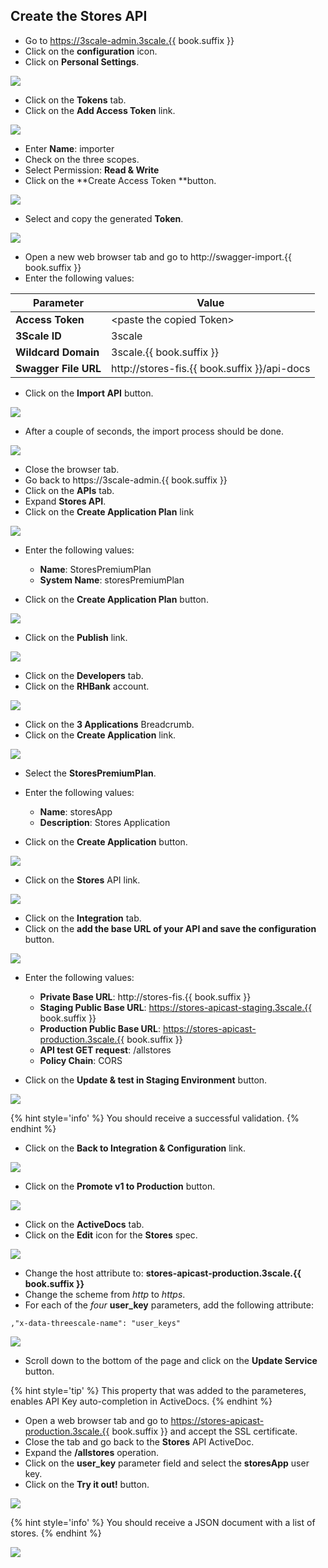 ## Create the Stores API

* Go to https://3scale-admin.3scale.{{ book.suffix }}
* Click on the **configuration** icon.
* Click on **Personal Settings**.

![](../images/image50.png)

* Click on the **Tokens** tab.
* Click on the **Add Access Token** link.

![](../images/image62.png)

* Enter **Name**: importer
* Check on the three scopes.
* Select Permission: **Read &amp; Write**
* Click on the **Create Access Token **button.

![](../assets/Selection_362.png)

* Select and copy the generated **Token**.

![](../assets/Selection_363.png)

* Open a new web browser tab and go to http://swagger-import.{{ book.suffix }}
* Enter the following values:

| Parameter | Value |
| --- | --- |
| **Access Token** | &lt;paste the copied Token&gt; |
| **3Scale ID** | 3scale |
| **Wildcard Domain** | 3scale.{{ book.suffix }} |
| **Swagger File URL** | http://stores-fis.{{ book.suffix }}/api-docs|

* Click on the **Import API** button.

![](../assets/Selection_364.png)

* After a couple of seconds, the import process should be done.

![](../images/image86.png)

* Close the browser tab.
* Go back to  https://3scale-admin.{{ book.suffix }}
* Click on the **APIs** tab.
* Expand **Stores API**.
* Click on the **Create Application Plan** link

![](../assets/Selection_381.png)

* Enter the following values:
    * **Name**: StoresPremiumPlan
    * **System Name**: storesPremiumPlan

* Click on the **Create Application Plan** button.

![](../assets/Selection_382.png)

* Click on the **Publish** link.

![](../images/image59.png)

* Click on the **Developers** tab.
* Click on the **RHBank** account.

![](../images/image80.png)

* Click on the **3 Applications** Breadcrumb.
* Click on the **Create Application** link.

![](../images/image144.png)

* Select the **StoresPremiumPlan**.
* Enter the following values:
    * **Name**: storesApp
    * **Description**: Stores Application

* Click on the **Create Application** button.

![](../images/image169.png)

* Click on the **Stores** API link.

![](../assets/Selection_383.png)

* Click on the **Integration** tab.
* Click on the **add the base URL of your API and save the configuration** button.

![](../assets/Selection_384.png)

* Enter the following values:

    * **Private Base URL**: http://stores-fis.{{ book.suffix }}
    * **Staging Public Base URL**: https://stores-apicast-staging.3scale.{{ book.suffix }}
    * **Production Public Base URL**: https://stores-apicast-production.3scale.{{ book.suffix }}
    * **API test GET request**: /allstores
    * **Policy Chain**: CORS

* Click on the **Update &amp; test in Staging Environment** button.

![](../assets/Selection_368.png)

{% hint style='info' %}
You should receive a successful validation.
{% endhint %}

* Click on the **Back to Integration &amp; Configuration** link.

![](../images/image200.png)

* Click on the **Promote v1 to Production** button.

![](../images/image46.png)

* Click on the **ActiveDocs** tab.
* Click on the **Edit** icon for the **Stores** spec.

![](../assets/Selection_366.png)

* Change the host attribute to: **stores-apicast-production.3scale.{{ book.suffix }}**
* Change the scheme from _http_ to _https_.
* For each of the _four_ **user_key** parameters, add the following attribute: 

```
,"x-data-threescale-name": "user_keys"

```

![](../assets/Selection_369.png)

* Scroll down to the bottom of the page and click on the **Update Service** button.

{% hint style='tip' %}
This property that was added to the parameteres, enables API Key auto-completion in ActiveDocs.
{% endhint %}

* Open a web browser tab and go to https://stores-apicast-production.3scale.{{ book.suffix }} and accept the SSL certificate.
* Close the tab and go back to the **Stores** API ActiveDoc.
* Expand the **/allstores** operation.
* Click on the **user_key** parameter field and select the **storesApp** user key.
* Click on the **Try it out!** button.

![](../images/image161.png)

{% hint style='info' %}
You should receive a JSON document with a list of stores.
{% endhint %}

![](../images/image47.png)